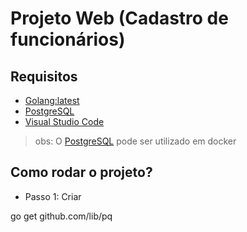 # Projeto Web (Cadastro de funcionários)

## Requisitos

- [Golang:latest](https://go.dev/learn/)
- [PostgreSQL](https://www.postgresql.org/download/)
- [Visual Studio Code](https://code.visualstudio.com/download)

> obs: O [PostgreSQL](https://hub.docker.com/_/postgres) pode ser utilizado em docker

## Como rodar o projeto?

- Passo 1: Criar


go get github.com/lib/pq